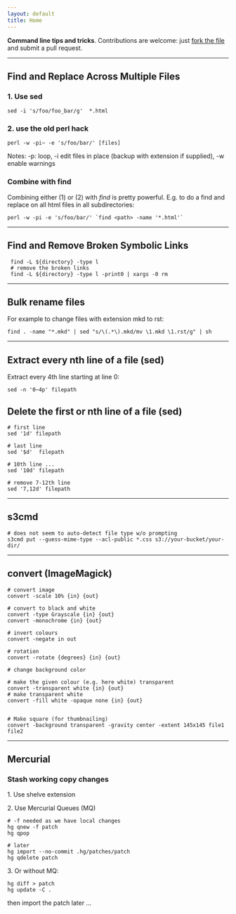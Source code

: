 ```yaml
---
layout: default
title: Home
---
```


<div class="description">
  <p><strong>Command line tips and tricks</strong>. Contributions are welcome: just <a href="https://github.com/rgrp/cli-zen/blob/gh-pages/index.markdown">fork the file</a> and submit a pull request.</p>
</div>

----

## Find and Replace Across Multiple Files

### 1. Use sed

    sed -i 's/foo/foo_bar/g'  *.html

### 2. use the old perl hack

    perl -w -pi~ -e 's/foo/bar/' [files]

Notes: -p: loop, -i edit files in place (backup with extension if supplied), -w enable warnings

### Combine with find

Combining either (1) or (2) with *find* is pretty powerful. E.g. to do a find and replace on all html files in all subdirectories:
    
    perl -w -pi -e 's/foo/bar/' `find <path> -name '*.html'`

----

## Find and Remove Broken Symbolic Links

     find -L ${directory} -type l 
     # remove the broken links
     find -L ${directory} -type l -print0 | xargs -0 rm 

----

## Bulk rename files

For example to change files with extension mkd to rst:

    find . -name "*.mkd" | sed "s/\(.*\).mkd/mv \1.mkd \1.rst/g" | sh

----

## Extract every nth line of a file (sed)

Extract every 4th line starting at line 0:

    sed -n '0~4p' filepath

## Delete the first or nth line of a file (sed)

    # first line
    sed '1d' filepath

    # last line
    sed '$d'  filepath
    
    # 10th line ...
    sed '10d' filepath
    
    # remove 7-12th line
    sed '7,12d' filepath

----

## s3cmd

    # does not seem to auto-detect file type w/o prompting
    s3cmd put --guess-mime-type --acl-public *.css s3://your-bucket/your-dir/

----

## convert (ImageMagick)

    # convert image
    convert -scale 10% {in} {out}

    # convert to black and white
    convert -type Grayscale {in} {out}
    convert -monochrome {in} {out}

    # invert colours
    convert -negate in out

    # rotation
    convert -rotate {degrees} {in} {out} 

    # change background color

    # make the given colour (e.g. here white) transparent
    convert -transparent white {in} {out}
    # make transparent white
    convert -fill white -opaque none {in} {out}


    # Make square (for thumbnailing)
    convert -background transparent -gravity center -extent 145x145 file1 file2

----

## Mercurial

### Stash working copy changes

1\. Use shelve extension

2\. Use Mercurial Queues (MQ)

    # -f needed as we have local changes
    hg qnew -f patch
    hg qpop

    # later
    hg import --no-commit .hg/patches/patch
    hg qdelete patch

3\. Or without MQ:

    hg diff > patch
    hg update -C .

then import the patch later ...

